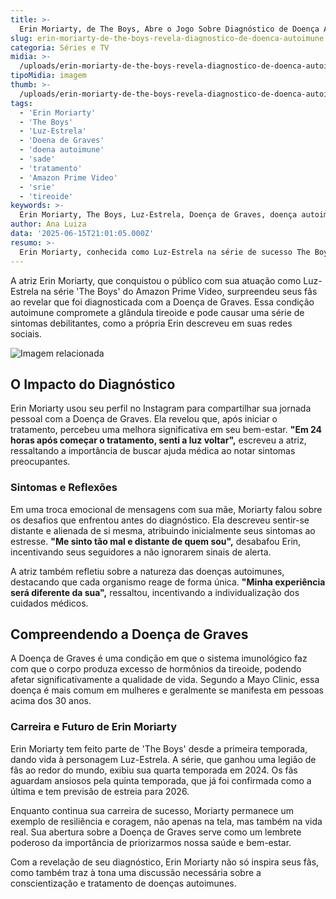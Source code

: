 ```yaml
---
title: >-
  Erin Moriarty, de The Boys, Abre o Jogo Sobre Diagnóstico de Doença Autoimune
slug: erin-moriarty-de-the-boys-revela-diagnostico-de-doenca-autoimune
categoria: Séries e TV
midia: >-
  /uploads/erin-moriarty-de-the-boys-revela-diagnostico-de-doenca-autoimune-thumb.jpg
tipoMidia: imagem
thumb: >-
  /uploads/erin-moriarty-de-the-boys-revela-diagnostico-de-doenca-autoimune-thumb.jpg
tags:
  - 'Erin Moriarty'
  - 'The Boys'
  - 'Luz-Estrela'
  - 'Doena de Graves'
  - 'doena autoimune'
  - 'sade'
  - 'tratamento'
  - 'Amazon Prime Video'
  - 'srie'
  - 'tireoide'
keywords: >-
  Erin Moriarty, The Boys, Luz-Estrela, Doença de Graves, doença autoimune, saúde, tratamento, Amazon Prime Video, série, tireoide
author: Ana Luiza
data: '2025-06-15T21:01:05.000Z'
resumo: >-
  Erin Moriarty, conhecida como Luz-Estrela na série de sucesso The Boys, revelou recentemente ter sido diagnosticada com a Doença de Graves, uma condição autoimune que afeta a tireoide. A atriz compartilhou sua experiência e alertou sobre a importância dos cuidados com a saúde.
---
```


A atriz Erin Moriarty, que conquistou o público com sua atuação como Luz-Estrela na série 'The Boys' do Amazon Prime Video, surpreendeu seus fãs ao revelar que foi diagnosticada com a Doença de Graves. Essa condição autoimune compromete a glândula tireoide e pode causar uma série de sintomas debilitantes, como a própria Erin descreveu em suas redes sociais.

![Imagem relacionada](/uploads/erin-moriarty-de-the-boys-revela-diagnostico-de-doenca-autoimune-0.webp)

## O Impacto do Diagnóstico

Erin Moriarty usou seu perfil no Instagram para compartilhar sua jornada pessoal com a Doença de Graves. Ela revelou que, após iniciar o tratamento, percebeu uma melhora significativa em seu bem-estar. **"Em 24 horas após começar o tratamento, senti a luz voltar",** escreveu a atriz, ressaltando a importância de buscar ajuda médica ao notar sintomas preocupantes.

### Sintomas e Reflexões

Em uma troca emocional de mensagens com sua mãe, Moriarty falou sobre os desafios que enfrentou antes do diagnóstico. Ela descreveu sentir-se distante e alienada de si mesma, atribuindo inicialmente seus sintomas ao estresse. **"Me sinto tão mal e distante de quem sou",** desabafou Erin, incentivando seus seguidores a não ignorarem sinais de alerta.

A atriz também refletiu sobre a natureza das doenças autoimunes, destacando que cada organismo reage de forma única. **"Minha experiência será diferente da sua",** ressaltou, incentivando a individualização dos cuidados médicos.

## Compreendendo a Doença de Graves

A Doença de Graves é uma condição em que o sistema imunológico faz com que o corpo produza excesso de hormônios da tireoide, podendo afetar significativamente a qualidade de vida. Segundo a Mayo Clinic, essa doença é mais comum em mulheres e geralmente se manifesta em pessoas acima dos 30 anos.

### Carreira e Futuro de Erin Moriarty

Erin Moriarty tem feito parte de 'The Boys' desde a primeira temporada, dando vida à personagem Luz-Estrela. A série, que ganhou uma legião de fãs ao redor do mundo, exibiu sua quarta temporada em 2024. Os fãs aguardam ansiosos pela quinta temporada, que já foi confirmada como a última e tem previsão de estreia para 2026.

Enquanto continua sua carreira de sucesso, Moriarty permanece um exemplo de resiliência e coragem, não apenas na tela, mas também na vida real. Sua abertura sobre a Doença de Graves serve como um lembrete poderoso da importância de priorizarmos nossa saúde e bem-estar.

Com a revelação de seu diagnóstico, Erin Moriarty não só inspira seus fãs, como também traz à tona uma discussão necessária sobre a conscientização e tratamento de doenças autoimunes.